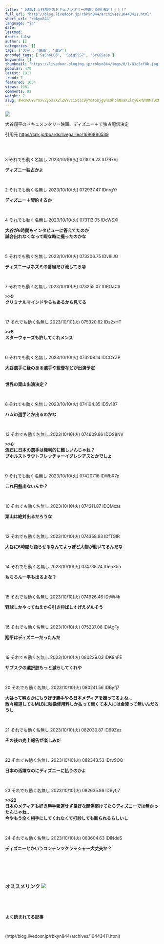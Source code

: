 ```yaml
---
title: "【速報】大谷翔平のドキュメンタリー映画、配信決定！！！！"
full_url: "http://blog.livedoor.jp/rbkyn844/archives/10443411.html"
short_url: "rbkyn844"
language: "ja"
date: 
lastmod: 
draft: false
author: []
categories: []
tags: ['大谷', '映画', '決定']
encoded_tags: ['5aSn6LC3', '5pig55S7', '5rG65a6a']
keywords: []
thumbnail: "https://livedoor.blogimg.jp/rbkyn844/imgs/8/1/81c5cf8b.jpg"
popular: 470
latest: 1817
trend: 7
featured: 1634
views: 1961
comments: 92
weight: 7
slug: aHR0cC8vYmxvZy5saXZlZG9vci5qcC9yYmt5bjg0NC9hcmNoaXZlcy8xMDQ0MzQxMS5odG1s
---
```


![](https://livedoor.blogimg.jp/rbkyn844/imgs/8/1/81c5cf8b.jpg)

<div><p>大谷翔平のドキュメンタリー映画、ディズニー＋で独占配信決定</p><p>引用元 <a title='' target='_blank' href='https//talk.jp/boards/livegalileo/1696890539'>https//talk.jp/boards/livegalileo/1696890539 </a> </p><br> <br> <p class='res1'>3 それでも動く名無し 2023/10/10(火) 073019.23 ID7R7Vj </p> <p class='res2'><b> ディズニー独占かよ </b></p><br> <p class='res1'>2 それでも動く名無し 2023/10/10(火) 072937.47 IDnrgYr </p> <p class='res2'><b> ディズニー＋契約するか </b></p><br> <p class='res1'>4 それでも動く名無し 2023/10/10(火) 073112.05 IDcWSXI </p> <p class='res2'><b> 大谷が6時間もインタビューに答えてたのか <br> 試合出れなくなって暇な時に撮ったのかな </b></p><br> <p class='res1'>5 それでも動く名無し 2023/10/10(火) 073206.75 IDv8lJG </p> <p class='res2'><b> ディズニーはネズミの番組だけ流してろ😡 </b></p><br> <p class='res1'>7 それでも動く名無し 2023/10/10(火) 073255.07 IDROaCS </p> <p class='res2'><b> >>5 <br> クリミナルマインドやらもあるから見てる </b></p><br> <p class='res1'>17 それでも動く名無し 2023/10/10(火) 075320.82 IDs2xHT </p> <p class='res2'><b> >>5 <br> スターウォーズも許してくれメンス </b></p><br> <p class='no-pc'></p> <p class='res1'>6 それでも動く名無し 2023/10/10(火) 073208.14 IDCCYZP </p> <p class='res2'><b> 大谷選手に縁のある選手や監督などが出演予定 <br> <br> <br> 世界の栗山出演決定？ </b></p><br> <p class='res1'>8 それでも動く名無し 2023/10/10(火) 074104.35 ID5v187 </p> <p class='res2'><b> ハムの選手とか出るのかな </b></p><br> <p class='res1'>13 それでも動く名無し 2023/10/10(火) 074609.86 IDOS8NV </p> <p class='res2'><b> >>8 <br> 流石に日本の選手は権利的に難しいんじゃね？ <br> プホルストラウトフレッチャーイグレシアスとかでしょ </b></p><br> <p class='res1'>9 それでも動く名無し 2023/10/10(火) 074207.16 IDWbR7p </p> <p class='res2'><b> これ円盤出ないんか？ </b></p><br> <p class='res1'>10 それでも動く名無し 2023/10/10(火) 074211.87 IDQMxzs </p> <p class='res2'><b> 栗山は絶対出るだろうな </b></p><br> <p class='res1'>12 それでも動く名無し 2023/10/10(火) 074358.93 IDfTGIR </p> <p class='res2'><b> 大谷に6時間も語らせるなんてよっぽど大物が動いてるんだな </b></p><br> <p class='res1'>14 それでも動く名無し 2023/10/10(火) 074738.74 IDehX5a </p> <p class='res2'><b> もちろん一平も出るよな？ </b></p><br> <p class='res1'>15 それでも動く名無し 2023/10/10(火) 074926.46 IDtWi4k </p> <p class='res2'><b> 野球しかやってねえから引き伸ばしすげえダルそう </b></p><br> <p class='res1'>16 それでも動く名無し 2023/10/10(火) 075237.06 IDlAgFy </p> <p class='res2'><b> 翔平はディズニーだったんだ </b></p><br> <p class='res1'>19 それでも動く名無し 2023/10/10(火) 080229.03 IDK8nFE </p> <p class='res2'><b> サブスクの選択肢もっと減らしてくれや </b></p><br> <p class='res1'>20 それでも動く名無し 2023/10/10(火) 080241.56 IDByfj7 </p> <p class='res2'><b> 大谷って明らかにもう好き勝手やる日本メディアを嫌ってるよね… <br> 散々報道してもMLBに映像使用料しか払って無くて本人には金渡って無いんだろうし </b></p><br> <p class='res1'>21 それでも動く名無し 2023/10/10(火) 082030.87 ID99Zez </p> <p class='res2'><b> その後の売上報告が楽しみだ </b></p><br> <p class='res1'>22 それでも動く名無し 2023/10/10(火) 082343.53 IDrvSOQ </p> <p class='res2'><b> 日本の活躍なのにディズニーに払うのかよ </b></p><br> <p class='res1'>23 それでも動く名無し 2023/10/10(火) 082635.86 IDByfj7 </p> <p class='res2'><b> >>22 <br> 日本のメディアも好き勝手報道せず良好な関係築けてたらディズニーでは無かったんじゃね… <br> 今やもう全く相手にしてくれなくて打診しても断られるらしいし </b></p><br> <p class='res1'>24 それでも動く名無し 2023/10/10(火) 083604.63 IDlNddS </p> <p class='res2'><b> ディズニーとかいうコンテンツクラッシャー大丈夫か？ </b></p><br> <p id='5077e33f033c4e934bb013c7c4eb8bbd'> </p><br> <br> <p class='no-pc'></p> <h3 class='linkh'>オススメリンク <img src='http//blog.livedoor.jp/rbkyn844/ftp/fusagikom-fikergh.png'></h3> <p class='link2'> </p><br> <p class='no-pc'></p> <p class='no-pc'><br><p><b>よく読まれてる記事</b></p><br></p> </div>

(http//blog.livedoor.jp/rbkyn844/archives/10443411.html)
